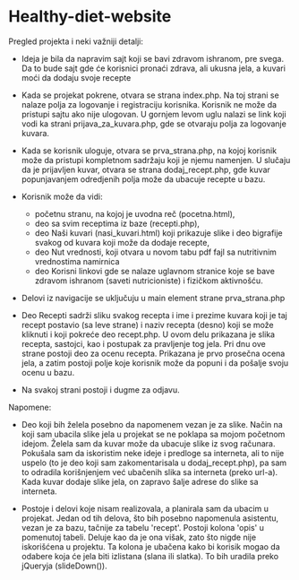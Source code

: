 # Healthy-diet-website

Pregled projekta i neki važniji detalji:

- Ideja je bila da napravim sajt koji se bavi zdravom ishranom, pre svega.
  Da to bude sajt gde će korisnici pronaći zdrava, ali ukusna jela, a kuvari 
  moći da dodaju svoje recepte

- Kada se projekat pokrene, otvara se strana index.php. Na toj strani se nalaze polja
  za logovanje i registraciju korisnika. Korisnik ne može da pristupi sajtu ako nije ulogovan.
  U gornjem levom uglu nalazi se link koji vodi ka strani prijava_za_kuvara.php, gde se otvaraju
  polja za logovanje kuvara.

- Kada se korisnik uloguje, otvara se prva_strana.php, na kojoj korisnik može da pristupi 
  kompletnom sadržaju koji je njemu namenjen. U slučaju da je prijavljen kuvar, otvara se strana 
  dodaj_recept.php, gde kuvar popunjavanjem odredjenih polja može da ubacuje recepte u bazu.

- Korisnik može da vidi: 
  * početnu stranu, na kojoj je uvodna reč (pocetna.html), 
  * deo sa svim receptima iz baze (recepti.php), 
  * deo Naši kuvari (nasi_kuvari.html) koji prikazuje slike 
    i deo bigrafije svakog od kuvara koji može da dodaje recepte,
  * deo Nut vrednosti, koji otvara u novom tabu pdf fajl sa nutritivnim 
    vrednostima namirnica
  * deo Korisni linkovi gde se nalaze uglavnom stranice koje 
    se bave zdravom ishranom (saveti nutricioniste) i fizičkom aktivnošću.

- Delovi iz navigacije se uključuju u main element strane prva_strana.php

- Deo Recepti sadrži sliku svakog recepta i ime i prezime kuvara koji je taj 
  recept postavio (sa leve strane) i naziv recepta (desno) koji se može kliknuti
  i koji pokreće deo recept.php. U ovom delu prikazana je slika recepta, sastojci,
  kao i postupak za pravljenje tog jela. Pri dnu ove strane postoji deo za ocenu recepta.
  Prikazana je prvo prosečna ocena jela, a zatim postoji polje koje korisnik može
  da popuni i da pošalje svoju ocenu u bazu.

- Na svakoj strani postoji i dugme za odjavu.

Napomene:

- Deo koji bih želela posebno da napomenem vezan je za slike. Način na koji sam
  ubacila slike jela u projekat se ne poklapa sa mojom početnom idejom. Želela sam
  da kuvar može da ubacuje slike iz svog računara. Pokušala sam da iskoristim neke 
  ideje i predloge sa interneta, ali to nije uspelo (to je deo koji sam zakomentarisala
  u dodaj_recept.php), pa sam to odradila korišnjenjem već ubačenih slika sa interneta
  (preko url-a). Kada kuvar dodaje slike jela, on zapravo šalje adrese do slike sa interneta.

- Postoje i delovi koje nisam realizovala, a planirala sam da ubacim u projekat.
  Jedan od tih delova, što bih posebno napomenula asistentu, vezan je za bazu, tačnije za 
  tabelu 'recept'. Postoji kolona 'opis' u pomenutoj tabeli. Deluje kao da je ona višak, zato
  što nigde nije iskorišćena u projektu. Ta kolona je ubačena kako bi korisik mogao da odabere
  koja će jela biti izlistana (slana ili slatka). To bih uradila preko jQueryja (slideDown()).
